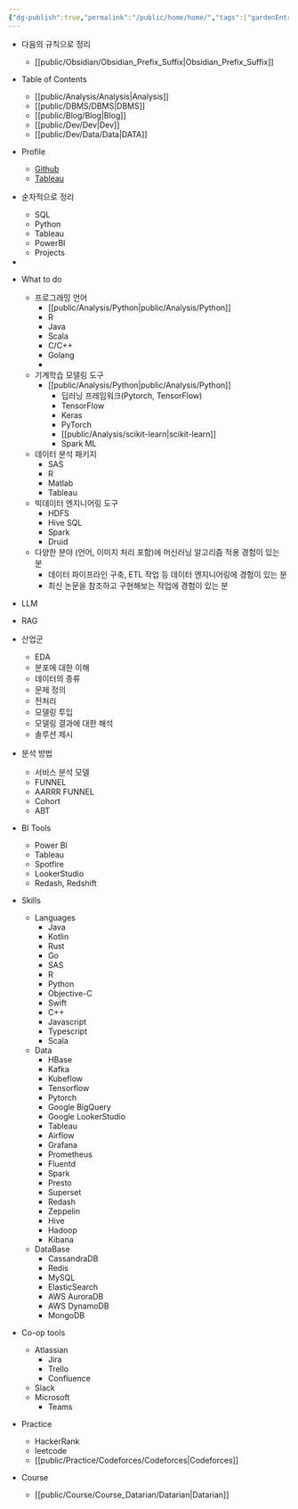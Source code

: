 ```yaml
---
{"dg-publish":true,"permalink":"/public/home/home/","tags":["gardenEntry"],"created":"2024-11-05T20:24:18.792+09:00","updated":"2025-08-29T17:21:54.544+09:00"}
---
```


- 다음의 규칙으로 정리
	- [[public/Obsidian/Obsidian_Prefix_Suffix\|Obsidian_Prefix_Suffix]]

- Table of Contents
	- [[public/Analysis/Analysis\|Analysis]]
	- [[public/DBMS/DBMS\|DBMS]]
	- [[public/Blog/Blog\|Blog]]
	- [[public/Dev/Dev\|Dev]]
	- [[public/Dev/Data/Data\|DATA]]

- Profile
	- [Github](https://github.com/jd0421/Project)
	- [Tableau](https://public.tableau.com/app/profile/alex.noh6655/vizzes)
		

- 순차적으로 정리 
	- SQL
	- Python
	- Tableau
	- PowerBI
	- Projects
- 

- What to do
	- 프로그래밍 언어
		- [[public/Analysis/Python\|public/Analysis/Python]]
		- R
		- Java
		- Scala
		- C/C++
		- Golang
		- 
	- 기계학습 모델링 도구
		- [[public/Analysis/Python\|public/Analysis/Python]]
			- 딥러닝 프레임워크(Pytorch, TensorFlow)
			- TensorFlow
			- Keras
			- PyTorch
			- [[public/Analysis/scikit-learn\|scikit-learn]]
			- Spark ML
	- 데이터 분석 패키지
		- SAS
		- R
		- Matlab
		- Tableau
	- 빅데이터 엔지니어링 도구
		- HDFS
		- Hive SQL
		- Spark
		- Druid
	- 다양한 분야 (언어, 이미지 처리 포함)에 머신러닝 알고리즘 적용 경험이 있는 분
		- 데이터 파이프라인 구축, ETL 작업 등 데이터 엔지니어링에 경험이 있는 분
		- 최신 논문을 참조하고 구현해보는 작업에 경험이 있는 분


- LLM
- RAG


- 산업군
	- EDA
	- 분포에 대한 이해
	- 데이터의 종류
	- 문제 정의
	- 전처리 
	- 모델링 투입
	- 모델링 결과에 대한 해석
	- 솔루션 제시

- 분석 방법
	- 서비스 분석 모델
	- FUNNEL
	- AARRR FUNNEL
	- Cohort
	- ABT 

- BI Tools
	- Power BI
	- Tableau
	- Spotfire
	- LookerStudio
	- Redash, Redshift 


- Skills
	- Languages
		- Java
		- Kotlin
		- Rust
		- Go
		- SAS
		- R
		- Python
		- Objective-C
		- Swift
		- C++
		- Javascript
		- Typescript
		- Scala
	- Data
		- HBase
		- Kafka
		- Kubeflow
		- Tensorflow
		- Pytorch
		- Google BigQuery
		- Google LookerStudio
		- Tableau
		- Airflow
		- Grafana
		- Prometheus
		- Fluentd
		- Spark
		- Presto
		- Superset
		- Redash
		- Zeppelin
		- Hive
		- Hadoop
		- Kibana
	- DataBase
		- CassandraDB
		- Redis
		- MySQL
		- ElasticSearch
		- AWS AuroraDB
		- AWS DynamoDB
		- MongoDB
- Co-op tools
	- Atlassian
		- Jira
		- Trello
		- Confluence
	- Slack
	- Microsoft
		- Teams
	
- Practice
	- HackerRank
	- leetcode
	- [[public/Practice/Codeforces/Codeforces\|Codeforces]]

- Course
	- [[public/Course/Course_Datarian/Datarian\|Datarian]]
